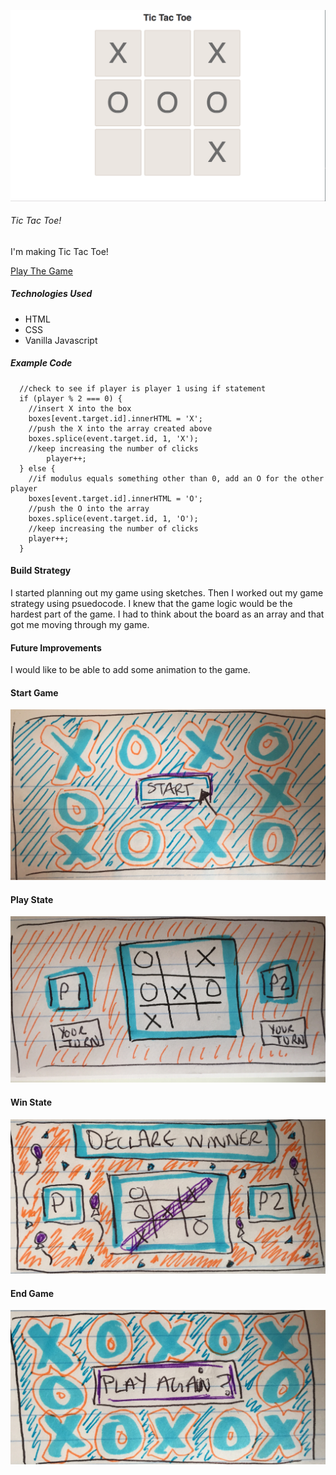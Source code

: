 ![Tic Tac Toe](/readme-assets/tictactoeboard.png "Tic Tac Toe")

###### Tic Tac Toe! ####

I'm making Tic Tac Toe! 

[Play The Game](https://www.bitballoon.com/sites/sales-person-enemies-10410)
 
##### Technologies Used ###

- HTML
- CSS
- Vanilla Javascript

##### Example Code ###

```function checkPlayable (event) {
  //check to see if player is player 1 using if statement
  if (player % 2 === 0) {
    //insert X into the box
    boxes[event.target.id].innerHTML = 'X';
    //push the X into the array created above
    boxes.splice(event.target.id, 1, 'X');
    //keep increasing the number of clicks
        player++;
  } else {
    //if modulus equals something other than 0, add an O for the other player
    boxes[event.target.id].innerHTML = 'O';
    //push the O into the array
    boxes.splice(event.target.id, 1, 'O');
    //keep increasing the number of clicks
    player++;
  }
```

#### Build Strategy ###

I started planning out my game using sketches. Then I worked out my game strategy using psuedocode. I knew that the game logic would be the hardest part of the game. I had to think about the board as an array and that got me moving through my game.

#### Future Improvements ###
I would like to be able to add some animation to the game. 

#### Start Game ###
![Tic Tac Toe](/readme-assets/startgame.jpg "Start Tic Tac Toe")

#### Play State ###
![Tic Tac Toe](/readme-assets/playstate.jpg "Play Tic Tac Toe")

#### Win State ###
![Tic Tac Toe](/readme-assets/winnerstate.jpg "Win Tic Tac Toe")

#### End Game ###
![Tic Tac Toe](/readme-assets/reset.jpg "End Tic Tac Toe")

